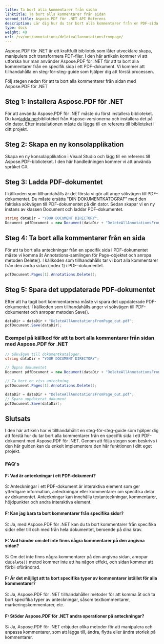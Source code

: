 ```yaml
---
title: Ta bort alla kommentarer från sidan
linktitle: Ta bort alla kommentarer från sidan
second_title: Aspose.PDF för .NET API Referens
description: Lär dig hur du tar bort alla kommentarer från en PDF-sida med Aspose.PDF för .NET med hjälp av denna steg-för-steg-guide.
type: docs
weight: 40
url: /sv/net/annotations/deleteallannotationsfrompage/
---
```

Aspose.PDF för .NET är ett kraftfullt bibliotek som låter utvecklare skapa, manipulera och transformera PDF-filer. I den här artikeln kommer vi att utforska hur man använder Aspose.PDF för .NET för att ta bort alla kommentarer från en specifik sida i ett PDF-dokument. Vi kommer att tillhandahålla en steg-för-steg-guide som hjälper dig att förstå processen.

Följ stegen nedan för att ta bort alla kommentarer från sidan med Aspose.PDF för .NET

## Steg 1: Installera Aspose.PDF för .NET

 För att använda Aspose.PDF för .NET måste du först installera biblioteket. Du kan[ladda ner](https://releases.aspose.com/pdf/net/)biblioteket från Aspose-versionerna och installera det på din dator. Efter installationen måste du lägga till en referens till biblioteket i ditt projekt.

## Steg 2: Skapa en ny konsolapplikation

Skapa en ny konsolapplikation i Visual Studio och lägg till en referens till Aspose.PDF-biblioteket. I den här handledningen kommer vi att använda språket C#.

## Steg 3: Ladda PDF-dokumentet

I källkoden som tillhandahålls är det första vi gör att ange sökvägen till PDF-dokumentet. Du måste ersätta "DIN DOKUMENTKATOGRAF" med den faktiska sökvägen till PDF-dokumentet på din dator. Sedan skapar vi en ny instans av klassen Document och laddar PDF-dokumentet.

```csharp
string dataDir = "YOUR DOCUMENT DIRECTORY";
Document pdfDocument = new Document(dataDir + "DeleteAllAnnotationsFromPage.pdf");
```

## Steg 4: Ta bort alla kommentarer från en sida

För att ta bort alla anteckningar från en specifik sida i PDF-dokumentet måste vi komma åt Annotations-samlingen för Page-objektet och anropa metoden Delete(). I källkoden som tillhandahålls tar vi bort alla kommentarer från den andra sidan (index 1) i PDF-dokumentet.

```csharp
pdfDocument.Pages[1].Annotations.Delete();
```

## Steg 5: Spara det uppdaterade PDF-dokumentet

Efter att ha tagit bort kommentarerna måste vi spara det uppdaterade PDF-dokumentet. I källkoden som tillhandahålls anger vi sökvägen till PDF-dokumentet och anropar metoden Save().

```csharp
dataDir = dataDir + "DeleteAllAnnotationsFromPage_out.pdf";
pdfDocument.Save(dataDir);
```

### Exempel på källkod för att ta bort alla kommentarer från sidan med Aspose.PDF för .NET

```csharp
// Sökvägen till dokumentkatalogen.
string dataDir = "YOUR DOCUMENT DIRECTORY";

// Öppna dokumentet
Document pdfDocument = new Document(dataDir + "DeleteAllAnnotationsFromPage.pdf");

// Ta bort en viss anteckning
pdfDocument.Pages[1].Annotations.Delete();

dataDir = dataDir + "DeleteAllAnnotationsFromPage_out.pdf";
// Spara uppdaterat dokument
pdfDocument.Save(dataDir);
``` 

## Slutsats

I den här artikeln har vi tillhandahållit en steg-för-steg-guide som hjälper dig att förstå hur du tar bort alla kommentarer från en specifik sida i ett PDF-dokument med Aspose.PDF för .NET. Genom att följa stegen som beskrivs i den här guiden kan du enkelt implementera den här funktionen i ditt eget projekt.

### FAQ's

#### F: Vad är anteckningar i ett PDF-dokument?

S: Anteckningar i ett PDF-dokument är interaktiva element som ger ytterligare information, anteckningar eller kommentarer om specifika delar av dokumentet. Anteckningar kan innehålla textanteckningar, kommentarer, höjdpunkter och andra interaktiva element.

#### F: Kan jag bara ta bort kommentarer från specifika sidor?

S: Ja, med Aspose.PDF för .NET kan du ta bort kommentarer från specifika sidor eller till och med från hela dokumentet, beroende på dina krav.

#### F: Vad händer om det inte finns några kommentarer på den angivna sidan?

 S: Om det inte finns några kommentarer på den angivna sidan, anropar du`Delete()` metod kommer inte att ha någon effekt, och sidan kommer att förbli oförändrad.

#### F: Är det möjligt att ta bort specifika typer av kommentarer istället för alla kommentarer?

S: Ja, Aspose.PDF för .NET tillhandahåller metoder för att komma åt och ta bort specifika typer av anteckningar, såsom textkommentarer, markeringskommentarer, etc.

#### F: Stöder Aspose.PDF för .NET andra operationer på anteckningar?

S: Ja, Aspose.PDF för .NET erbjuder olika metoder för att manipulera och anpassa kommentarer, som att lägga till, ändra, flytta eller ändra storlek på kommentarer.
